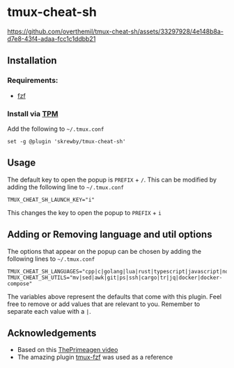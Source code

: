 # tmux-cheat-sh

https://github.com/overthemil/tmux-cheat-sh/assets/33297928/4e148b8a-d7e8-43f4-adaa-fcc1c1ddbb21


## Installation

### Requirements:
- [fzf](https://github.com/junegunn/fzf/)

### Install via [TPM](https://github.com/tmux-plugins/tpm/)
Add the following to `~/.tmux.conf`

```tmux
set -g @plugin 'skrewby/tmux-cheat-sh'
```

## Usage
The default key to open the popup is `PREFIX` + `/`. This can be modified by adding the following line to `~/.tmux.conf`
```tmux
TMUX_CHEAT_SH_LAUNCH_KEY="i"
```
This changes the key to open the popup to `PREFIX` + `i`

## Adding or Removing language and util options
The options that appear on the popup can be chosen by adding the following lines to `~/.tmux.conf`
```tmux
TMUX_CHEAT_SH_LANGUAGES="cpp|c|golang|lua|rust|typescript|javascript|nodejs|sql|zig|html|css|zsh|bash|python|tmux|gdb|radare2"
TMUX_CHEAT_SH_UTILS="mv|sed|awk|git|ps|ssh|cargo|tr|jq|docker|docker-compose"
```
The variables above represent the defaults that come with this plugin. Feel free to remove or add values that are relevant to you. Remember to separate each value with a `|`.

## Acknowledgements 
- Based on this [ThePrimeagen video](https://www.youtube.com/watch?v=hJzqEAf2U4I)
- The amazing plugin [tmux-fzf](https://github.com/sainnhe/tmux-fzf) was used as a reference
